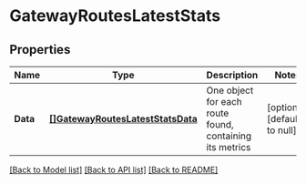 # GatewayRoutesLatestStats

## Properties
Name | Type | Description | Notes
------------ | ------------- | ------------- | -------------
**Data** | [**[]GatewayRoutesLatestStatsData**](GatewayRoutesLatestStats_data.md) | One object for each route found, containing its metrics | [optional] [default to null]

[[Back to Model list]](../README.md#documentation-for-models) [[Back to API list]](../README.md#documentation-for-api-endpoints) [[Back to README]](../README.md)

